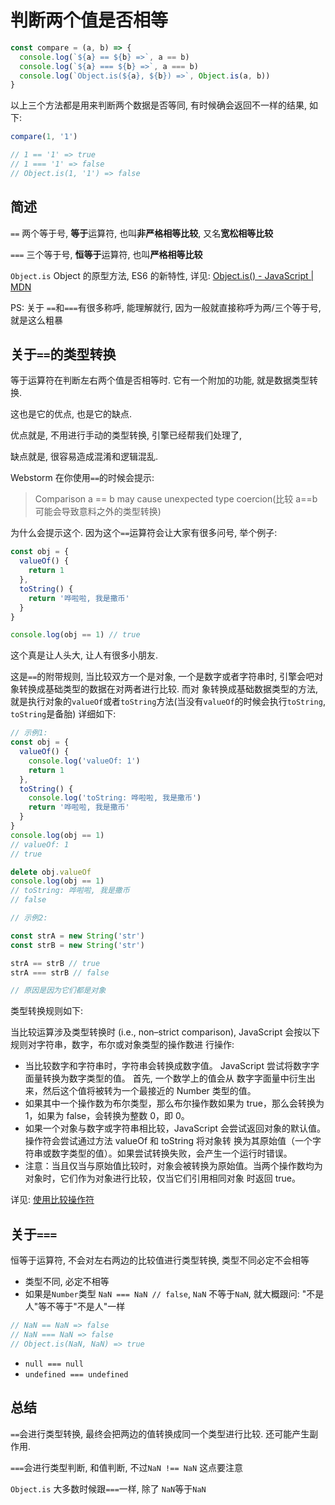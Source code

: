 # 判断两个值是否相等

```javascript
const compare = (a, b) => {
  console.log(`${a} == ${b} =>`, a == b)
  console.log(`${a} === ${b} =>`, a === b)
  console.log(`Object.is(${a}, ${b}) =>`, Object.is(a, b))
}
```

以上三个方法都是用来判断两个数据是否等同, 有时候确会返回不一样的结果, 如下:

```javascript
compare(1, '1')

// 1 == '1' => true
// 1 === '1' => false
// Object.is(1, '1') => false
```

## 简述

`==` 两个等于号, **等于**运算符, 也叫**非严格相等比较**, 又名**宽松相等比较**

`===` 三个等于号, **恒等于**运算符, 也叫**严格相等比较**

`Object.is` Object 的原型方法, ES6 的新特性, 详见:
[Object.is() - JavaScript | MDN](https://developer.mozilla.org/zh-CN/docs/Web/JavaScript/Reference/Global_Objects/Object/is)

PS: 关于 `==`和`===`有很多称呼, 能理解就行, 因为一般就直接称呼为两/三个等于号, 就是这么粗暴

## 关于`==`的类型转换

等于运算符在判断左右两个值是否相等时. 它有一个附加的功能, 就是数据类型转换.

这也是它的优点, 也是它的缺点.

优点就是, 不用进行手动的类型转换, 引擎已经帮我们处理了,

缺点就是, 很容易造成混淆和逻辑混乱.

Webstorm 在你使用`==`的时候会提示:

> Comparison a == b may cause unexpected type coercion(比较 a==b 可能会导致意料之外的类型转换)

为什么会提示这个. 因为这个`==`运算符会让大家有很多问号, 举个例子:

```javascript
const obj = {
  valueOf() {
    return 1
  },
  toString() {
    return '哗啦啦, 我是撒币'
  }
}

console.log(obj == 1) // true
```

这个真是让人头大, 让人有很多小朋友.

这是`==`的附带规则, 当比较双方一个是对象, 一个是数字或者字符串时, 引擎会吧对象转换成基础类型的数据在对两者进行比较. 而对
象转换成基础数据类型的方法, 就是执行对象的`valueOf`或者`toString`方法(当没有`valueOf`的时候会执行`toString`,
`toString`是备胎) 详细如下:

```javascript
// 示例1:
const obj = {
  valueOf() {
    console.log('valueOf: 1')
    return 1
  },
  toString() {
    console.log('toString: 哗啦啦, 我是撒币')
    return '哗啦啦, 我是撒币'
  }
}
console.log(obj == 1)
// valueOf: 1
// true

delete obj.valueOf
console.log(obj == 1)
// toString: 哗啦啦, 我是撒币
// false

// 示例2:

const strA = new String('str')
const strB = new String('str')

strA == strB // true
strA === strB // false

// 原因是因为它们都是对象
```

类型转换规则如下:

当比较运算涉及类型转换时 (i.e., non–strict comparison), JavaScript 会按以下规则对字符串，数字，布尔或对象类型的操作数进
行操作:

- 当比较数字和字符串时，字符串会转换成数字值。 JavaScript 尝试将数字字面量转换为数字类型的值。 首先, 一个数学上的值会从
  数字字面量中衍生出来，然后这个值将被转为一个最接近的 Number 类型的值。
- 如果其中一个操作数为布尔类型，那么布尔操作数如果为 true，那么会转换为 1，如果为 false，会转换为整数 0，即 0。
- 如果一个对象与数字或字符串相比较，JavaScript 会尝试返回对象的默认值。操作符会尝试通过方法 valueOf 和 toString 将对象转
  换为其原始值（一个字符串或数字类型的值）。如果尝试转换失败，会产生一个运行时错误。
- 注意：当且仅当与原始值比较时，对象会被转换为原始值。当两个操作数均为对象时，它们作为对象进行比较，仅当它们引用相同对象
  时返回 true。

详见:
[使用比较操作符](https://developer.mozilla.org/zh-CN/docs/Web/JavaScript/Reference/Operators/Comparison_Operators#%E4%BD%BF%E7%94%A8%E6%AF%94%E8%BE%83%E6%93%8D%E4%BD%9C%E7%AC%A6)

## 关于`===`

恒等于运算符, 不会对左右两边的比较值进行类型转换, 类型不同必定不会相等

- 类型不同, 必定不相等
- 如果是`Number`类型 `NaN === NaN // false`, `NaN` 不等于`NaN`, 就大概跟问: "不是人"等不等于"不是人"一样

```javascript
// NaN == NaN => false
// NaN === NaN => false
// Object.is(NaN, NaN) => true
```

- `null === null`
- `undefined === undefined`

## 总结

`==`会进行类型转换, 最终会把两边的值转换成同一个类型进行比较. 还可能产生副作用.

`===`会进行类型判断, 和值判断, 不过`NaN !== NaN` 这点要注意

`Object.is` 大多数时候跟`===`一样, 除了 `NaN`等于`NaN`
